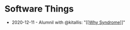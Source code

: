 # Software Things

- 2020-12-11 - Alumnil with @kitallis: "[[[Why Syndrome](https://github.com/deobald/notes/blob/master/output/Why%20Syndrome.md)]]"